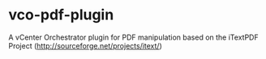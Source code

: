 vco-pdf-plugin
==============

A vCenter Orchestrator plugin for PDF manipulation based on the iTextPDF Project (http://sourceforge.net/projects/itext/)
